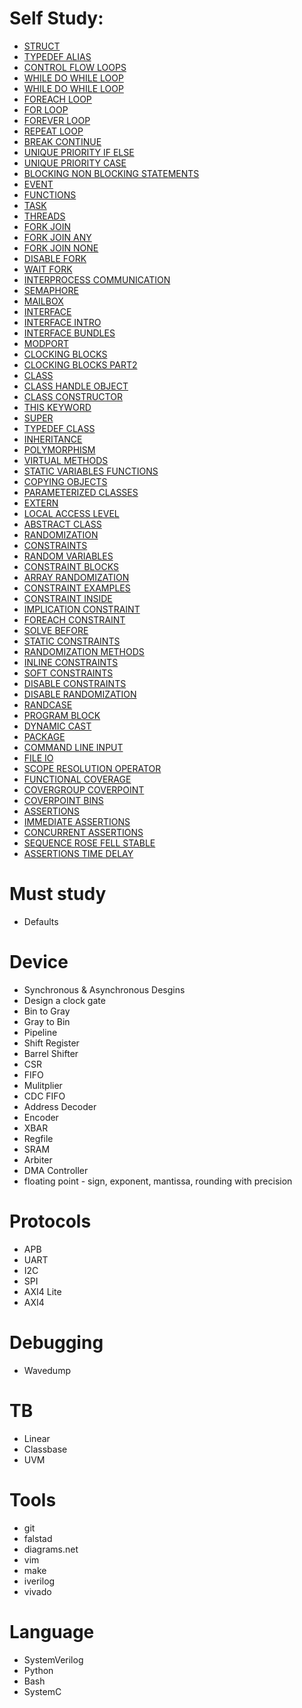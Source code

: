 # Self Study:
- [STRUCT                                                   ](https://www.chipverify.com/systemverilog/systemverilog-struct)
- [TYPEDEF ALIAS                                            ](https://www.chipverify.com/systemverilog/systemverilog-typedef-alias)
- [CONTROL FLOW LOOPS                                       ](https://www.chipverify.com/systemverilog/systemverilog-control-flow-loops)
- [WHILE DO WHILE LOOP                                      ](https://www.chipverify.com/systemverilog/systemverilog-while-do-while-loop)
- [WHILE DO WHILE LOOP                                      ](https://www.chipverify.com/systemverilog/systemverilog-while-do-while-loop)
- [FOREACH LOOP                                             ](https://www.chipverify.com/systemverilog/systemverilog-foreach-loop)
- [FOR LOOP                                                 ](https://www.chipverify.com/systemverilog/systemverilog-for-loop)
- [FOREVER LOOP                                             ](https://www.chipverify.com/systemverilog/systemverilog-forever-loop)
- [REPEAT LOOP                                              ](https://www.chipverify.com/systemverilog/systemverilog-repeat-loop)
- [BREAK CONTINUE                                           ](https://www.chipverify.com/systemverilog/systemverilog-break-continue)
- [UNIQUE PRIORITY IF ELSE                                  ](https://www.chipverify.com/systemverilog/systemverilog-unique-priority-if-else)
- [UNIQUE PRIORITY CASE                                     ](https://www.chipverify.com/systemverilog/systemverilog-unique-priority-case)
- [BLOCKING NON BLOCKING STATEMENTS                         ](https://www.chipverify.com/verilog/verilog-blocking-non-blocking-statements)
- [EVENT                                                    ](https://www.chipverify.com/systemverilog/systemverilog-event)
- [FUNCTIONS                                                ](https://www.chipverify.com/systemverilog/systemverilog-functions)
- [TASK                                                     ](https://www.chipverify.com/verilog/verilog-task)
- [THREADS                                                  ](https://www.chipverify.com/systemverilog/systemverilog-threads)
- [FORK JOIN                                                ](https://www.chipverify.com/systemverilog/systemverilog-fork-join)
- [FORK JOIN ANY                                            ](https://www.chipverify.com/systemverilog/systemverilog-fork-join-any)
- [FORK JOIN NONE                                           ](https://www.chipverify.com/systemverilog/systemverilog-fork-join-none)
- [DISABLE FORK                                             ](https://www.chipverify.com/systemverilog/systemverilog-disable-fork)
- [WAIT FORK                                                ](https://www.chipverify.com/systemverilog/systemverilog-wait-fork)
- [INTERPROCESS COMMUNICATION                               ](https://www.chipverify.com/systemverilog/systemverilog-interprocess-communication)
- [SEMAPHORE                                                ](https://www.chipverify.com/systemverilog/systemverilog-semaphore)
- [MAILBOX                                                  ](https://www.chipverify.com/systemverilog/systemverilog-mailbox)
- [INTERFACE                                                ](https://www.chipverify.com/systemverilog/systemverilog-interface)
- [INTERFACE INTRO                                          ](https://www.chipverify.com/systemverilog/systemverilog-interface-intro)
- [INTERFACE BUNDLES                                        ](https://www.chipverify.com/systemverilog/systemverilog-interface-bundles)
- [MODPORT                                                  ](https://www.chipverify.com/systemverilog/systemverilog-modport)
- [CLOCKING BLOCKS                                          ](https://www.chipverify.com/systemverilog/systemverilog-clocking-blocks)
- [CLOCKING BLOCKS PART2                                    ](https://www.chipverify.com/systemverilog/systemverilog-clocking-blocks-part2)
- [CLASS                                                    ](https://www.chipverify.com/systemverilog/systemverilog-class)
- [CLASS HANDLE OBJECT                                      ](https://www.chipverify.com/systemverilog/systemverilog-class-handle-object)
- [CLASS CONSTRUCTOR                                        ](https://www.chipverify.com/systemverilog/systemverilog-class-constructor)
- [THIS KEYWORD                                             ](https://www.chipverify.com/systemverilog/systemverilog-this-keyword)
- [SUPER                                                    ](https://www.chipverify.com/systemverilog/systemverilog-super)
- [TYPEDEF CLASS                                            ](https://www.chipverify.com/systemverilog/systemverilog-typedef-class)
- [INHERITANCE                                              ](https://www.chipverify.com/systemverilog/systemverilog-inheritance)
- [POLYMORPHISM                                             ](https://www.chipverify.com/systemverilog/systemverilog-polymorphism)
- [VIRTUAL METHODS                                          ](https://www.chipverify.com/systemverilog/systemverilog-virtual-methods)
- [STATIC VARIABLES FUNCTIONS                               ](https://www.chipverify.com/systemverilog/systemverilog-static-variables-functions)
- [COPYING OBJECTS                                          ](https://www.chipverify.com/systemverilog/systemverilog-copying-objects)
- [PARAMETERIZED CLASSES                                    ](https://www.chipverify.com/systemverilog/systemverilog-parameterized-classes)
- [EXTERN                                                   ](https://www.chipverify.com/systemverilog/systemverilog-extern)
- [LOCAL ACCESS LEVEL                                       ](https://www.chipverify.com/systemverilog/systemverilog-local-access-level)
- [ABSTRACT CLASS                                           ](https://www.chipverify.com/systemverilog/systemverilog-abstract-class)
- [RANDOMIZATION                                            ](https://www.chipverify.com/systemverilog/systemverilog-randomization)
- [CONSTRAINTS                                              ](https://www.chipverify.com/systemverilog/systemverilog-constraints)
- [RANDOM VARIABLES                                         ](https://www.chipverify.com/systemverilog/systemverilog-random-variables)
- [CONSTRAINT BLOCKS                                        ](https://www.chipverify.com/systemverilog/systemverilog-constraint-blocks)
- [ARRAY RANDOMIZATION                                      ](https://www.chipverify.com/systemverilog/systemverilog-array-randomization)
- [CONSTRAINT EXAMPLES                                      ](https://www.chipverify.com/systemverilog/systemverilog-constraint-examples)
- [CONSTRAINT INSIDE                                        ](https://www.chipverify.com/systemverilog/systemverilog-constraint-inside)
- [IMPLICATION CONSTRAINT                                   ](https://www.chipverify.com/systemverilog/systemverilog-implication-constraint)
- [FOREACH CONSTRAINT                                       ](https://www.chipverify.com/systemverilog/systemverilog-foreach-constraint)
- [SOLVE BEFORE                                             ](https://www.chipverify.com/systemverilog/systemverilog-solve-before)
- [STATIC CONSTRAINTS                                       ](https://www.chipverify.com/systemverilog/systemverilog-static-constraints)
- [RANDOMIZATION METHODS                                    ](https://www.chipverify.com/systemverilog/systemverilog-randomization-methods)
- [INLINE CONSTRAINTS                                       ](https://www.chipverify.com/systemverilog/systemverilog-inline-constraints)
- [SOFT CONSTRAINTS                                         ](https://www.chipverify.com/systemverilog/systemverilog-soft-constraints)
- [DISABLE CONSTRAINTS                                      ](https://www.chipverify.com/systemverilog/systemverilog-disable-constraints)
- [DISABLE RANDOMIZATION                                    ](https://www.chipverify.com/systemverilog/systemverilog-disable-randomization)
- [RANDCASE                                                 ](https://www.chipverify.com/systemverilog/systemverilog-randcase)
- [PROGRAM BLOCK                                            ](https://www.chipverify.com/systemverilog/systemverilog-program-block)
- [DYNAMIC CAST                                             ](https://www.chipverify.com/systemverilog/systemverilog-dynamic-cast)
- [PACKAGE                                                  ](https://www.chipverify.com/systemverilog/systemverilog-package)
- [COMMAND LINE INPUT                                       ](https://www.chipverify.com/systemverilog/systemverilog-command-line-input)
- [FILE IO                                                  ](https://www.chipverify.com/systemverilog/systemverilog-file-io)
- [SCOPE RESOLUTION OPERATOR                                ](https://www.chipverify.com/systemverilog/systemverilog-scope-resolution-operator)
- [FUNCTIONAL COVERAGE                                      ](https://www.chipverify.com/systemverilog/systemverilog-functional-coverage)
- [COVERGROUP COVERPOINT                                    ](https://www.chipverify.com/systemverilog/systemverilog-covergroup-coverpoint)
- [COVERPOINT BINS                                          ](https://www.chipverify.com/systemverilog/systemverilog-coverpoint-bins)
- [ASSERTIONS                                               ](https://www.chipverify.com/systemverilog/systemverilog-assertions)
- [IMMEDIATE ASSERTIONS                                     ](https://www.chipverify.com/systemverilog/systemverilog-immediate-assertions)
- [CONCURRENT ASSERTIONS                                    ](https://www.chipverify.com/systemverilog/systemverilog-concurrent-assertions)
- [SEQUENCE ROSE FELL STABLE                                ](https://www.chipverify.com/systemverilog/systemverilog-sequence-rose-fell-stable)
- [ASSERTIONS TIME DELAY                                    ](https://www.chipverify.com/systemverilog/systemverilog-assertions-time-delay)

# Must study
- Defaults

# Device
- Synchronous & Asynchronous Desgins
- Design a clock gate
- Bin to Gray
- Gray to Bin
- Pipeline
- Shift Register
- Barrel Shifter
- CSR
- FIFO
- Mulitplier
- CDC FIFO
- Address Decoder
- Encoder
- XBAR
- Regfile
- SRAM
- Arbiter
- DMA Controller
- floating point - sign, exponent, mantissa, rounding with precision 

# Protocols
- APB
- UART
- I2C
- SPI
- AXI4 Lite
- AXI4

# Debugging
- Wavedump

# TB
- Linear
- Classbase
- UVM

# Tools
- git
- falstad
- diagrams.net
- vim
- make
- iverilog
- vivado

# Language
- SystemVerilog
- Python
- Bash
- SystemC
